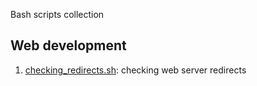 Bash scripts collection

## Web development

1. [checking_redirects.sh](scripts/checking_redirects.sh): checking web server redirects